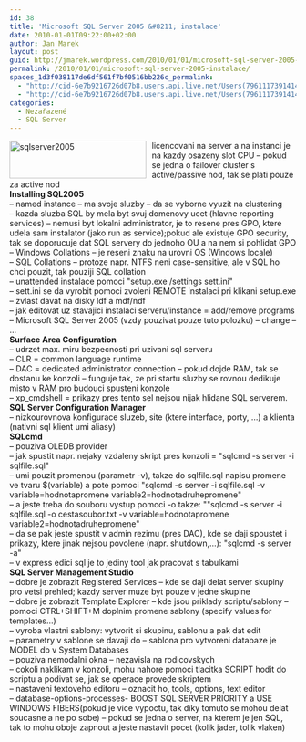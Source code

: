 ```yaml
---
id: 38
title: 'Microsoft SQL Server 2005 &#8211; instalace'
date: 2010-01-01T09:22:00+02:00
author: Jan Marek
layout: post
guid: http://jmarek.wordpress.com/2010/01/01/microsoft-sql-server-2005-instalace
permalink: /2010/01/01/microsoft-sql-server-2005-instalace/
spaces_1d3f038117de6df561f7bf0516bb226c_permalink:
  - "http://cid-6e7b9216726d07b8.users.api.live.net/Users(7961117391414167480)/Blogs('6E7B9216726D07B8!242')/Entries('6E7B9216726D07B8!305')?authkey=EpZNAU0huAk%24"
  - "http://cid-6e7b9216726d07b8.users.api.live.net/Users(7961117391414167480)/Blogs('6E7B9216726D07B8!242')/Entries('6E7B9216726D07B8!305')?authkey=EpZNAU0huAk%24"
categories:
  - Nezařazené
  - SQL Server
---
```

<div id="msgcns!6E7B9216726D07B8!305" class="bvMsg">
  <p>
    <a href="http://janmarek.eu/wp-content/uploads/2010/10/sqlserver20055b45d.png" rel="WLPP"><img style="display:inline;border-width:0;margin:0 10px 0 0;" title="sqlserver2005" border="0" alt="sqlserver2005" align="left" src="http://janmarek.eu/wp-content/uploads/2010/10/sqlserver20055b45d.png?w=290" width="240" height="66" /></a> licencovani na server a na instanci je na kazdy osazeny slot CPU &#8211; pokud se jedna o failover cluster s active/passive nod, tak se plati pouze za active nod<br /><b>Installing SQL2005</b><br />&#8211; named instance &#8211; ma svoje sluzby &#8211; da se vyborne vyuzit na clustering<br />&#8211; kazda sluzba SQL by mela byt svuj domenovy ucet (hlavne reporting services) &#8211; nemusi byt lokalni administrator, je to resene pres GPO, ktere udela sam instalator (jako run as service);pokud ale existuje GPO security, tak se doporucuje dat SQL servery do jednoho OU a na nem si pohlidat GPO<br />&#8211; Windows Collations &#8211; je reseni znaku na urovni OS (Windows locale)<br />&#8211; SQL Collations &#8211; protoze napr. NTFS neni case-sensitive, ale v SQL ho chci pouzit, tak pouziji SQL collation<br />&#8211; unattended instalace pomoci "setup.exe /settings sett.ini"<br />&#8211; sett.ini se da vyrobit pomoci zvoleni REMOTE instalaci pri klikani setup.exe<br />&#8211; zvlast davat na disky ldf a mdf/ndf<br />&#8211; jak editovat uz stavajici instalaci serveru/instance = add/remove programs &#8211; Microsoft SQL Server 2005 (vzdy pouzivat pouze tuto polozku) &#8211; change &#8211; &#8230;<br /><b>Surface Area Configuration</b><br />&#8211; udrzet max. miru bezpecnosti pri uzivani sql serveru<br />&#8211; CLR = common language runtime<br />&#8211; DAC = dedicated administrator connection &#8211; pokud dojde RAM, tak se dostanu ke konzoli &#8211; funguje tak, ze pri startu sluzby se rovnou dedikuje misto v RAM pro budouci spusteni konzole<br />&#8211; xp_cmdshell = prikazy pres tento sel nejsou nijak hlidane SQL serverem.<br /><b>SQL Server Configuration Manager</b><br />&#8211; nizkourovnova konfigurace sluzeb, site (ktere interface, porty, &#8230;) a klienta (nativni sql klient umi aliasy)<br /><b>SQLcmd</b><br />&#8211; pouziva OLEDB provider<br />&#8211; jak spustit napr. nejaky vzdaleny skript pres konzoli = "sqlcmd -s server -i sqlfile.sql"<br />&#8211; umi pouzit promenou (parametr -v), takze do sqlfile.sql napisu promene ve tvaru $(variable) a pote pomoci "sqlcmd -s server -i sqlfile.sql -v variable=hodnotapromene variable2=hodnotadruhepromene"<br />&#8211; a jeste treba do souboru vystup pomoci -o takze: ""sqlcmd -s server -i sqlfile.sql -o cestasoubor.txt -v variable=hodnotapromene variable2=hodnotadruhepromene"<br />&#8211; da se pak jeste spustit v admin rezimu (pres DAC), kde se daji spoustet i prikazy, ktere jinak nejsou povolene (napr. shutdown,&#8230;): "sqlcmd -s server -a"<br />&#8211; v express edici sql je to jediny tool jak pracovat s tabulkami<br /><b>SQL Server Management Studio</b><br />&#8211; dobre je zobrazit Registered Services &#8211; kde se daji delat server skupiny pro vetsi prehled; kazdy server muze byt pouze v jedne skupine<br />&#8211; dobre je zobrazit Template Explorer &#8211; kde jsou priklady scriptu/sablony &#8211; pomoci CTRL+SHIFT+M doplnim promene sablony (specify values for templates&#8230;)<br />&#8211; vyroba vlastni sablony: vytvorit si skupinu, sablonu a pak dat edit<br />&#8211; parametry v sablone se davaji do &#8211; sablona pro vytvoreni databaze je MODEL db v System Databases<br />&#8211; pouziva nemodalni okna &#8211; nezavisla na rodicovskych<br />&#8211; cokoli naklikam v konzoli, mohu nahore pomoci tlacitka SCRIPT hodit do scriptu a podivat se, jak se operace provede skriptem<br />&#8211; nastaveni textoveho editoru &#8211; oznacit ho, tools, options, text editor<br />&#8211; database-options-processes- BOOST SQL SERVER PRIORITY a USE WINDOWS FIBERS(pokud je vice vypoctu, tak diky tomuto se mohou delat soucasne a ne po sobe) &#8211; pokud se jedna o server, na kterem je jen SQL, tak to mohu oboje zapnout a jeste nastavit pocet (kolik jader, tolik vlaken)</div>
